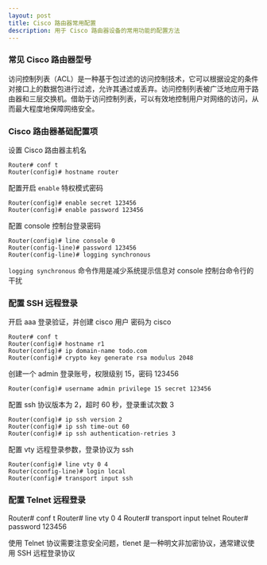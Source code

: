 ```yaml
---
layout: post
title: Cisco 路由器常用配置
description: 用于 Cisco 路由器设备的常用功能的配置方法
---
```


### 常见 Cisco 路由器型号

访问控制列表（ACL）是一种基于包过滤的访问控制技术，它可以根据设定的条件对接口上的数据包进行过滤，允许其通过或丢弃。访问控制列表被广泛地应用于路由器和三层交换机。借助于访问控制列表，可以有效地控制用户对网络的访问，从而最大程度地保障网络安全。

### Cisco 路由器基础配置项

设置 Cisco 路由器主机名

    Router# conf t
    Router(config)# hostname router 

配置开启 `enable` 特权模式密码

    Router(config)# enable secret 123456
    Router(config)# enable password 123456 

配置 console 控制台登录密码

    Router(config)# line console 0
    Router(config-line)# password 123456
    Router(config-line)# logging synchronous

`logging synchronous` 命令作用是减少系统提示信息对 console 控制台命令行的干扰

### 配置 SSH 远程登录

开启 aaa 登录验证，并创建 cisco 用户 密码为 cisco

    Router# conf t
    Router(config)# hostname r1
    Router(config)# ip domain-name todo.com
    Router(config)# crypto key generate rsa modulus 2048

创建一个 admin 登录账号，权限级别 15，密码 123456

    Router(config)# username admin privilege 15 secret 123456

配置 ssh 协议版本为 2，超时 60 秒，登录重试次数 3

    Router(config)# ip ssh version 2
    Router(config)# ip ssh time-out 60
    Router(config)# ip ssh authentication-retries 3

配置 vty 远程登录参数，登录协议为 ssh

    Router(config)# line vty 0 4
    Router(cconfig-line)# login local
    Router(config)# transport input ssh

### 配置 Telnet 远程登录

Router# conf t
Router# line vty 0 4
Router# transport input telnet
Router# password 123456

使用 Telnet 协议需要注意安全问题，tlenet 是一种明文非加密协议，通常建议使用 SSH 远程登录协议

